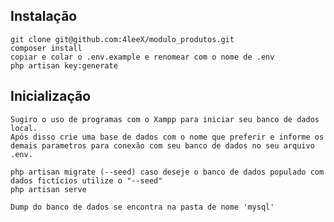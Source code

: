 ## Instalação
    
    git clone git@github.com:4leeX/modulo_produtos.git
    composer install
    copiar e colar o .env.example e renomear com o nome de .env
    php artisan key:generate
    

## Inicialização 

    Sugiro o uso de programas com o Xampp para iniciar seu banco de dados local.
    Após disso crie uma base de dados com o nome que preferir e informe os demais parametros para conexão com seu banco de dados no seu arquivo .env.
    
    php artisan migrate (--seed) caso deseje o banco de dados populado com dados fictícios utilize o "--seed"
    php artisan serve
    
    Dump do banco de dados se encontra na pasta de nome 'mysql'

